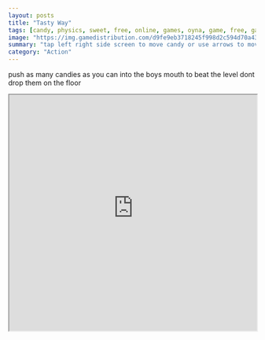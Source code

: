 ```yaml
---
layout: posts
title: "Tasty Way"
tags: [candy, physics, sweet, free, online, games, oyna, game, free, games, play, play, games]
image: "https://img.gamedistribution.com/d9fe9eb3718245f998d2c594d70a4356.jpg"
summary: "tap left right side screen to move candy or use arrows to move candy  free online games oyna game free games play play games"
category: "Action"
---
```


push as many candies as you can into the boys mouth to beat the level dont drop them on the floor

<iframe width="100%" height="480px;" src="https://html5.gamedistribution.com/d9fe9eb3718245f998d2c594d70a4356/"></iframe>